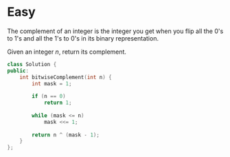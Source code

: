 # Easy

The complement of an integer is the integer you get when you flip all the $0$'s to $1$'s and all the $1$'s to $0$'s in its binary representation.

Given an integer $n$, return its complement.

```cpp
class Solution {
public:
    int bitwiseComplement(int n) {
        int mask = 1;
        
        if (n == 0)
            return 1;
        
        while (mask <= n)
            mask <<= 1;
        
        return n ^ (mask - 1);
    }
};
```
